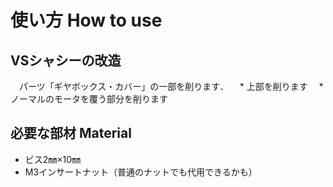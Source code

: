 # 使い方 How to use
## VSシャシーの改造
　パーツ「ギヤボックス・カバー」の一部を削ります．
 　* 上部を削ります
 　* ノーマルのモータを覆う部分を削ります

## 必要な部材 Material
* ビス2㎜×10㎜
* M3インサートナット（普通のナットでも代用できるかも）

